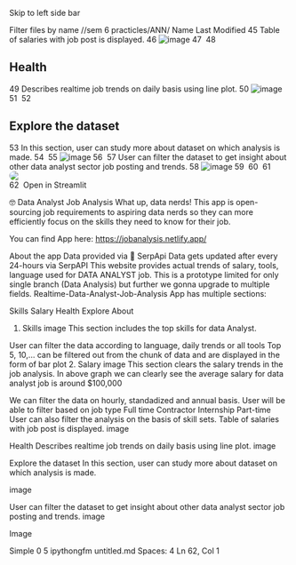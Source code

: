 Skip to left side bar




Filter files by name
//sem 6 practicles/ANN/
Name
Last Modified
45
Table of salaries with job post is displayed.
46
![image](https://user-images.githubusercontent.com/85128700/222881705-eec19b07-15a4-4468-9cec-b480ca0fe550.png)
47
​
48
## Health
49
Describes realtime job trends on daily basis using line plot.
50
![image](https://user-images.githubusercontent.com/85128700/222881711-009d02ec-e486-4f80-b6b5-064728c98d9d.png)
51
​
52
## Explore the dataset
53
In this section, user can study more about dataset on which analysis is made.
54
​
55
![image](https://user-images.githubusercontent.com/85128700/222881721-72fc9632-2b3e-40f0-9678-daff0d966ee3.png)
56
​
57
User can filter the dataset to get insight about other data analyst sector job posting and trends.
58
![image](https://user-images.githubusercontent.com/85128700/222881727-72e7fb4a-06ed-432d-a074-26e3633c761b.png)
59
​
60
​
61
<img src = 'https://i.pinimg.com/originals/40/12/1a/40121a3616ecf2439a5b04d733b6f437.gif' style = 'width:auto;height:auto; display:block; margin-left:auto; margin-right:auto; border-radius:30px;'></img>
62
​
Open in Streamlit

🤓 Data Analyst Job Analysis
What up, data nerds! This app is open-sourcing job requirements to aspiring data nerds so they can more efficiently focus on the skills they need to know for their job.

You can find App here: https://jobanalysis.netlify.app/ 

About the app
Data provided via 🤖 SerpApi
Data gets updated after every 24-hours via SerpAPI
This website provides actual trends of salary, tools, language used for DATA ANALYST job.
This is a prototype limited for only single branch (Data Analysis) but further we gonna upgrade to multiple fields.
Realtime-Data-Analyst-Job-Analysis
App has multiple sections:

Skills
Salary
Health
Explore
About
1. Skills
image This section includes the top skills for data Analyst.

User can filter the data according to language, daily trends or all tools
Top 5, 10,... can be filtered out from the chunk of data and are displayed in the form of bar plot
2. Salary
image This section clears the salary trends in the job analysis. In above graph we can clearly see the average salary for data analyst job is around $100,000

We can filter the data on hourly, standadized and annual basis.
User will be able to filter based on job type
Full time
Contractor
Internship
Part-time
User can also filter the analysis on the basis of skill sets.
Table of salaries with job post is displayed. image

Health
Describes realtime job trends on daily basis using line plot. image

Explore the dataset
In this section, user can study more about dataset on which analysis is made.

image

User can filter the dataset to get insight about other data analyst sector job posting and trends. image

Image


Simple
0
5
ipythongfm
untitled.md
Spaces: 4
Ln 62, Col 1
